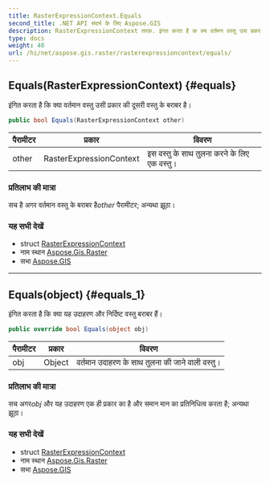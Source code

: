 ```yaml
---
title: RasterExpressionContext.Equals
second_title: .NET API संदर्भ के लिए Aspose.GIS
description: RasterExpressionContext तरक. इंगत करत है क क्य वर्तमन वस्तु उस प्रकर क दूसर वस्तु के बरबर है
type: docs
weight: 40
url: /hi/net/aspose.gis.raster/rasterexpressioncontext/equals/
---
```

## Equals(RasterExpressionContext) {#equals}

इंगित करता है कि क्या वर्तमान वस्तु उसी प्रकार की दूसरी वस्तु के बराबर है।

```csharp
public bool Equals(RasterExpressionContext other)
```

| पैरामीटर | प्रकार | विवरण |
| --- | --- | --- |
| other | RasterExpressionContext | इस वस्तु के साथ तुलना करने के लिए एक वस्तु। |

### प्रतिलाभ की मात्रा

सच है अगर वर्तमान वस्तु के बराबर है*other* पैरामीटर; अन्यथा झूठा।

### यह सभी देखें

* struct [RasterExpressionContext](../)
* नाम स्थान [Aspose.Gis.Raster](../../rasterexpressioncontext/)
* सभा [Aspose.GIS](../../../)

---

## Equals(object) {#equals_1}

इंगित करता है कि क्या यह उदाहरण और निर्दिष्ट वस्तु बराबर हैं।

```csharp
public override bool Equals(object obj)
```

| पैरामीटर | प्रकार | विवरण |
| --- | --- | --- |
| obj | Object | वर्तमान उदाहरण के साथ तुलना की जाने वाली वस्तु। |

### प्रतिलाभ की मात्रा

सच अगर*obj* और यह उदाहरण एक ही प्रकार का है और समान मान का प्रतिनिधित्व करता है; अन्यथा झूठा।

### यह सभी देखें

* struct [RasterExpressionContext](../)
* नाम स्थान [Aspose.Gis.Raster](../../rasterexpressioncontext/)
* सभा [Aspose.GIS](../../../)


